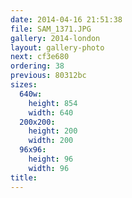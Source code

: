 ```yaml
---
date: 2014-04-16 21:51:38
file: SAM_1371.JPG
gallery: 2014-london
layout: gallery-photo
next: cf3e680
ordering: 38
previous: 80312bc
sizes:
  640w:
    height: 854
    width: 640
  200x200:
    height: 200
    width: 200
  96x96:
    height: 96
    width: 96
title: 
---
```

